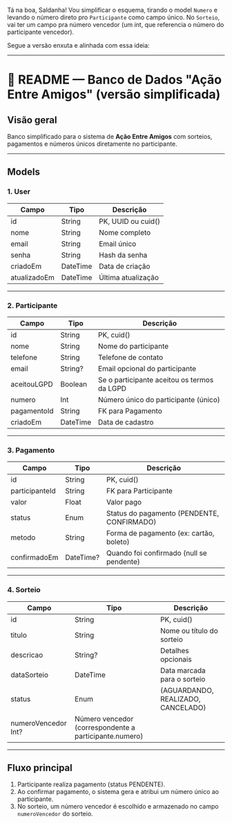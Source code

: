 Tá na boa, Saldanha! Vou simplificar o esquema, tirando o model `Numero` e levando o número direto pro `Participante`
como campo único. No `Sorteio`, vai ter um campo pra número vencedor (um int, que referencia o número do participante
vencedor).

Segue a versão enxuta e alinhada com essa ideia:

---

# 📄 README — Banco de Dados "Ação Entre Amigos" (versão simplificada)

## Visão geral

Banco simplificado para o sistema de **Ação Entre Amigos** com sorteios, pagamentos e números únicos diretamente no
participante.

---

## Models

### 1. User

| Campo        | Tipo     | Descrição          |
|--------------|----------|--------------------|
| id           | String   | PK, UUID ou cuid() |
| nome         | String   | Nome completo      |
| email        | String   | Email único        |
| senha        | String   | Hash da senha      |
| criadoEm     | DateTime | Data de criação    |
| atualizadoEm | DateTime | Última atualização |

---

### 2. Participante

| Campo       | Tipo     | Descrição                                   |
|-------------|----------|---------------------------------------------|
| id          | String   | PK, cuid()                                  |
| nome        | String   | Nome do participante                        |
| telefone    | String   | Telefone de contato                         |
| email       | String?  | Email opcional do participante              |
| aceitouLGPD | Boolean  | Se o participante aceitou os termos da LGPD |
| numero      | Int      | Número único do participante (único)        |
| pagamentoId | String   | FK para Pagamento                           |
| criadoEm    | DateTime | Data de cadastro                            |

---

### 3. Pagamento

| Campo          | Tipo      | Descrição                                  |
|----------------|-----------|--------------------------------------------|
| id             | String    | PK, cuid()                                 |
| participanteId | String    | FK para Participante                       |
| valor          | Float     | Valor pago                                 |
| status         | Enum      | Status do pagamento (PENDENTE, CONFIRMADO) |
| metodo         | String    | Forma de pagamento (ex: cartão, boleto)    |
| confirmadoEm   | DateTime? | Quando foi confirmado (null se pendente)   |

---

### 4. Sorteio

| Campo               | Tipo                                                   | Descrição                          |
|---------------------|--------------------------------------------------------|------------------------------------|
| id                  | String                                                 | PK, cuid()                         |
| titulo              | String                                                 | Nome ou título do sorteio          |
| descricao           | String?                                                | Detalhes opcionais                 |
| dataSorteio         | DateTime                                               | Data marcada para o sorteio        |
| status              | Enum                                                   | (AGUARDANDO, REALIZADO, CANCELADO) |
| numeroVencedor Int? | Número vencedor (correspondente a participante.numero) |                                    |

---

## Fluxo principal

1. Participante realiza pagamento (status PENDENTE).
2. Ao confirmar pagamento, o sistema gera e atribui um número único ao participante.
3. No sorteio, um número vencedor é escolhido e armazenado no campo `numeroVencedor` do sorteio.
